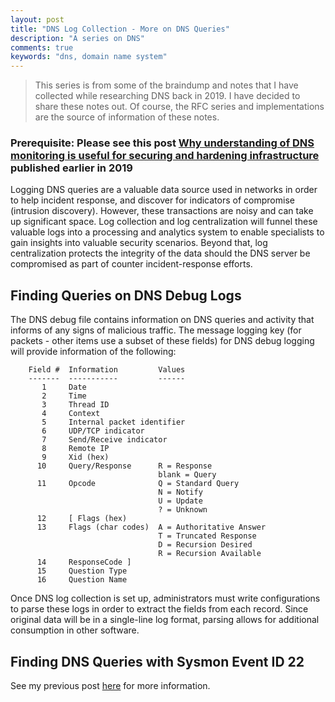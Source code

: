 ```yaml
---
layout: post
title: "DNS Log Collection - More on DNS Queries"
description: "A series on DNS"
comments: true
keywords: "dns, domain name system"
---
```


> This series is from some of the braindump and notes that I have collected while researching DNS back in 2019. I have decided to share these notes out. Of course, the RFC series and implementations are the source of information of these notes.

### Prerequisite: Please see this post [Why understanding of DNS monitoring is useful for securing and hardening infrastructure](https://hannahsuarez.github.io/2019/DNS-Monitoring/) published earlier in 2019

Logging DNS queries are a valuable data source used in networks in order to help incident response, and discover for indicators of compromise (intrusion discovery).  However, these transactions are noisy and can take up significant space. Log collection and log centralization will funnel these valuable logs into a processing and analytics system to enable specialists to gain insights into valuable security scenarios.  Beyond that, log centralization protects the integrity of the data should the DNS server be compromised as part of counter incident-response efforts.

## Finding Queries on DNS Debug Logs

The DNS debug file contains information on DNS queries and activity that informs of any signs of malicious traffic. The message logging key (for packets - other items use a subset of these fields) for DNS debug logging will provide information of the following:

```
	Field #  Information         Values
	-------  -----------         ------
	   1     Date
	   2     Time
	   3     Thread ID
	   4     Context
	   5     Internal packet identifier
	   6     UDP/TCP indicator
	   7     Send/Receive indicator
	   8     Remote IP
	   9     Xid (hex)
	  10     Query/Response      R = Response
	                             blank = Query
	  11     Opcode              Q = Standard Query
	                             N = Notify
	                             U = Update
	                             ? = Unknown
	  12     [ Flags (hex)
	  13     Flags (char codes)  A = Authoritative Answer
	                             T = Truncated Response
	                             D = Recursion Desired
	                             R = Recursion Available
	  14     ResponseCode ]
	  15     Question Type
	  16     Question Name
```

Once DNS log collection is set up, administrators must write configurations to parse these logs in order to extract the fields from each record. Since original data will be in a single-line log format, parsing allows for additional consumption in other software.

## Finding DNS Queries with Sysmon Event ID 22

See my previous post [here](https://hannahsuarez.github.io/2019/Sysmon-eventID22/) for more information.
